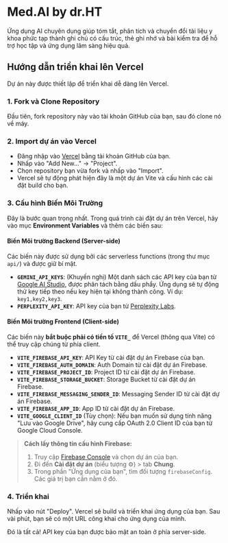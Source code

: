 # Med.AI by dr.HT

Ứng dụng AI chuyên dụng giúp tóm tắt, phân tích và chuyển đổi tài liệu y khoa phức tạp thành ghi chú có cấu trúc, thẻ ghi nhớ và bài kiểm tra để hỗ trợ học tập và ứng dụng lâm sàng hiệu quả.

## Hướng dẫn triển khai lên Vercel

Dự án này được thiết lập để triển khai dễ dàng lên Vercel.

### 1. Fork và Clone Repository

Đầu tiên, fork repository này vào tài khoản GitHub của bạn, sau đó clone nó về máy.

### 2. Import dự án vào Vercel

- Đăng nhập vào [Vercel](https://vercel.com/) bằng tài khoản GitHub của bạn.
- Nhấp vào "Add New..." -> "Project".
- Chọn repository bạn vừa fork và nhấp vào "Import".
- Vercel sẽ tự động phát hiện đây là một dự án Vite và cấu hình các cài đặt build cho bạn.

### 3. Cấu hình Biến Môi Trường

Đây là bước quan trọng nhất. Trong quá trình cài đặt dự án trên Vercel, hãy vào mục **Environment Variables** và thêm các biến sau:

#### Biến Môi trường Backend (Server-side)
Các biến này được sử dụng bởi các serverless functions (trong thư mục `api/`) và được giữ bí mật.

- **`GEMINI_API_KEYS`**: (Khuyến nghị) Một danh sách các API key của bạn từ [Google AI Studio](https://aistudio.google.com/app/apikey), được phân tách bằng dấu phẩy. Ứng dụng sẽ tự động thử key tiếp theo nếu key hiện tại không thành công. Ví dụ: `key1,key2,key3`.
- **`PERPLEXITY_API_KEY`**: API key của bạn từ [Perplexity Labs](https://docs.perplexity.ai/docs).

#### Biến Môi trường Frontend (Client-side)
Các biến này **bắt buộc phải có tiền tố `VITE_`** để Vercel (thông qua Vite) có thể truy cập chúng từ phía client.

- **`VITE_FIREBASE_API_KEY`**: API Key từ cài đặt dự án Firebase của bạn.
- **`VITE_FIREBASE_AUTH_DOMAIN`**: Auth Domain từ cài đặt dự án Firebase.
- **`VITE_FIREBASE_PROJECT_ID`**: Project ID từ cài đặt dự án Firebase.
- **`VITE_FIREBASE_STORAGE_BUCKET`**: Storage Bucket từ cài đặt dự án Firebase.
- **`VITE_FIREBASE_MESSAGING_SENDER_ID`**: Messaging Sender ID từ cài đặt dự án Firebase.
- **`VITE_FIREBASE_APP_ID`**: App ID từ cài đặt dự án Firebase.
- **`VITE_GOOGLE_CLIENT_ID`** (Tùy chọn): Nếu bạn muốn sử dụng tính năng "Lưu vào Google Drive", hãy cung cấp OAuth 2.0 Client ID của bạn từ Google Cloud Console.

> **Cách lấy thông tin cấu hình Firebase:**
> 1.  Truy cập [Firebase Console](https://console.firebase.google.com/) và chọn dự án của bạn.
> 2.  Đi đến **Cài đặt dự án** (biểu tượng ⚙️) > tab **Chung**.
> 3.  Trong phần "Ứng dụng của bạn", tìm đối tượng `firebaseConfig`. Các giá trị bạn cần nằm ở đó.

### 4. Triển khai

Nhấp vào nút "Deploy". Vercel sẽ build và triển khai ứng dụng của bạn. Sau vài phút, bạn sẽ có một URL công khai cho ứng dụng của mình.

Đó là tất cả! API key của bạn được bảo mật an toàn ở phía server-side.